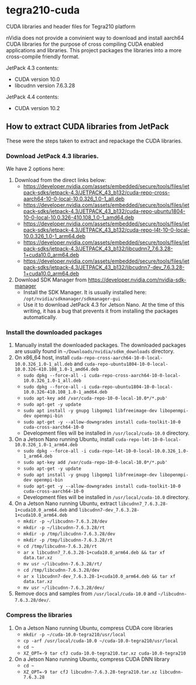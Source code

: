 # tegra210-cuda

CUDA libraries and header files for Tegra210 platform

nVidia does not provide a convinient way to download and install aarch64 CUDA libraries for the purpose of cross compiling CUDA enabled applications and libraries. This project packages the libraries into a more cross-compile friendly format.

JetPack 4.3 contents:
- CUDA version 10.0
- libcudnn version 7.6.3.28

JetPack 4.4 contents:
- CUDA version 10.2



## How to extract CUDA libraries from JetPack

These were the steps taken to extract and repackage the CUDA libraries.

### Download JetPack 4.3 libraries.

We have 2 options here:
1. Download from the direct links below:
   -  https://developer.nvidia.com/assets/embedded/secure/tools/files/jetpack-sdks/jetpack-4.3/JETPACK_43_b132/cuda-repo-cross-aarch64-10-0-local-10.0.326_1.0-1_all.deb
   -  https://developer.nvidia.com/assets/embedded/secure/tools/files/jetpack-sdks/jetpack-4.3/JETPACK_43_b132/cuda-repo-ubuntu1804-10-0-local-10.0.326-410.108_1.0-1_amd64.deb
   -  https://developer.nvidia.com/assets/embedded/secure/tools/files/jetpack-sdks/jetpack-4.3/JETPACK_43_b132/cuda-repo-l4t-10-0-local-10.0.326_1.0-1_arm64.deb
   - https://developer.nvidia.com/assets/embedded/secure/tools/files/jetpack-sdks/jetpack-4.3/JETPACK_43_b132/libcudnn7_7.6.3.28-1+cuda10.0_arm64.deb
   - https://developer.nvidia.com/assets/embedded/secure/tools/files/jetpack-sdks/jetpack-4.3/JETPACK_43_b132/libcudnn7-dev_7.6.3.28-1+cuda10.0_arm64.deb
2. Download SDK Manager from https://developer.nvidia.com/nvidia-sdk-manager
   - Install the SDK Manager. It is usually installed here: `/opt/nvidia/sdkmanager/sdkmanager-gui`
   - Use it to download JetPack 4.3 for Jetson Nano. At the time of this writing, it has a bug that prevents it from installing the packages automatically.

### Install the downloaded packages

1. Manually install the downloaded packages. The downloaded packages are usually found in `~/Downloads/nvidia/sdkm_downloads` directory.
2. On x86_64 host, install `cuda-repo-cross-aarch64-10-0-local-10.0.326_1.0-1_all.deb` and `cuda-repo-ubuntu1804-10-0-local-10.0.326-410.108_1.0-1_amd64.deb`
   - `sudo dpkg --force-all -i cuda-repo-cross-aarch64-10-0-local-10.0.326_1.0-1_all.deb`
   - `sudo dpkg --force-all -i cuda-repo-ubuntu1804-10-0-local-10.0.326-410.108_1.0-1_amd64.deb`
   - `sudo apt-key add /var/cuda-repo-10-0-local-10.0*/*.pub'`
   - `sudo apt-get -y update`
   - `sudo apt install -y gnupg libgomp1 libfreeimage-dev libopenmpi-dev openmpi-bin`
   - `sudo apt-get -y --allow-downgrades install cuda-toolkit-10-0 cuda-cross-aarch64-10-0`
   - Development files will be installed in `/usr/local/cuda-10.0` directory.
3. On a Jetson Nano running Ubuntu, install `cuda-repo-l4t-10-0-local-10.0.326_1.0-1_arm64.deb`
   - `sudo dpkg --force-all -i cuda-repo-l4t-10-0-local-10.0.326_1.0-1_arm64.deb`
   - `sudo apt-key add /var/cuda-repo-10-0-local-10.0*/*.pub'`
   - `sudo apt-get -y update`
   - `sudo apt install -y gnupg libgomp1 libfreeimage-dev libopenmpi-dev openmpi-bin`
   - `sudo apt-get -y --allow-downgrades install cuda-toolkit-10-0 cuda-cross-aarch64-10-0`
   - Development files will be installed in `/usr/local/cuda-10.0` directory.
4. On a Jetson Nano running Ubuntu, extract `libcudnn7_7.6.3.28-1+cuda10.0_arm64.deb` and `libcudnn7-dev_7.6.3.28-1+cuda10.0_arm64.deb`
   - `mkdir -p ~/libcudnn-7.6.3.28/dev`
   - `mkdir -p ~/libcudnn-7.6.3.28/rt`
   - `mkdir -p /tmp/libcudnn-7.6.3.28/dev`
   - `mkdir -p /tmp/libcudnn-7.6.3.28/rt`
   - `cd /tmp/libcudnn-7.6.3.28/rt`
   - `ar x libcudnn7_7.6.3.28-1+cuda10.0_arm64.deb && tar xf data.tar.xz`
   - `mv usr ~/libcudnn-7.6.3.28/rt/`
   - `cd /tmp/libcudnn-7.6.3.28/dev`
   - `ar x libcudnn7-dev_7.6.3.28-1+cuda10.0_arm64.deb && tar xf data.tar.xz`
   - `mv usr ~/libcudnn-7.6.3.28/dev/`
5. Remove docs and samples from `/usr/local/cuda-10.0` and `~/libcudnn-7.6.3.28/dev/`.

### Compress the libraries

1. On a Jetson Nano running Ubuntu, compress CUDA core libraries
   - `mkdir -p ~/cuda-10.0-tegra210/usr/local`
   - `cp -arf /usr/local/cuda-10.0 ~/cuda-10.0-tegra210/usr/local`
   - `cd ~`
   - `XZ_OPT=-9 tar cfJ cuda-10.0-tegra210.tar.xz cuda-10.0-tegra210`
2. On a Jetson Nano running Ubuntu, compress CUDA DNN library
   - `cd ~`
   - `XZ_OPT=-9 tar cfJ libcudnn-7.6.3.28-tegra210.tar.xz libcudnn-7.6.3.28`
